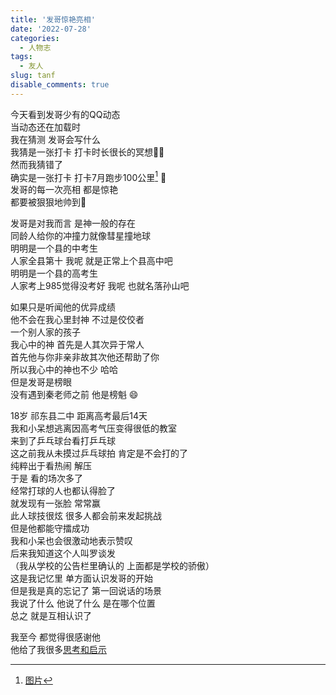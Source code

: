 ```yaml
---
title: '发哥惊艳亮相'
date: '2022-07-28'
categories:
  - 人物志
tags:
  - 友人
slug: tanf
disable_comments: true
---
```


今天看到发哥少有的QQ动态  
当动态还在加载时  
我在猜测 发哥会写什么  
我猜是一张打卡 打卡时长很长的冥想🧘‍♂️  
然而我猜错了  
确实是一张打卡 打卡7月跑步100公里[^1] 🏃  
发哥的每一次亮相 都是惊艳  
都要被狠狠地帅到🤩


发哥是对我而言 是神一般的存在  
同龄人给你的冲撞力就像彗星撞地球  
明明是一个县的中考生  
人家全县第十 我呢 就是正常上个县高中吧  
明明是一个县的高考生  
人家考上985觉得没考好 我呢 也就名落孙山吧  

如果只是听闻他的优异成绩  
他不会在我心里封神 不过是佼佼者  
一个别人家的孩子  
我心中的神 首先是人其次异于常人  
首先他与你非亲非故其次他还帮助了你  
所以我心中的神也不少 哈哈  
但是发哥是榜眼  
没有遇到秦老师之前 他是榜魁 😄  

18岁 祁东县二中 距离高考最后14天  
我和小呆想逃离因高考气压变得很低的教室  
来到了乒乓球台看打乒乓球  
这之前我从未摸过乒乓球拍 肯定是不会打的了  
纯粹出于看热闹 解压  
于是 看的场次多了  
经常打球的人也都认得脸了  
就发现有一张脸 常常赢       
此人球技很炫 很多人都会前来发起挑战  
但是他都能守擂成功  
我和小呆也会很激动地表示赞叹  
后来我知道这个人叫罗谈发  
（我从学校的公告栏里确认的 上面都是学校的骄傲）  
这是我记忆里 单方面认识发哥的开始  
但是我是真的忘记了 第一回说话的场景  
我说了什么 他说了什么 是在哪个位置  
总之 就是互相认识了

我至今 都觉得很感谢他  
他给了我很多[思考和启示](/cn/2022/08/24/tanf/)  


[^1]:[图片](/images/Tanf3.png) 








